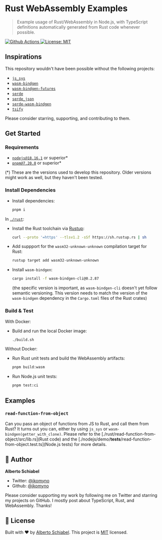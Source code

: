 # Rust WebAssembly Examples

> Example usage of Rust/WebAssembly in Node.js, with TypeScript definitions automatically generated from Rust code whenever possible.

<p>
  <a href="https://github.com/jkomyno/rust-wasm-examples/actions/workflows/ci.yml">
    <img alt="Github Actions" src="https://github.com/jkomyno/rust-wasm-examples/actions/workflows/ci.yml/badge.svg?branch=main" target="_blank" />
  </a>

  <a href="https://github.com/jkomyno/rust-wasm-examples/blob/main/LICENSE">
    <img alt="License: MIT" src="https://img.shields.io/badge/License-MIT-yellow.svg" target="_blank" />
  </a>
  
</p>

## Inspirations

This repository wouldn't have been possible without the following projects:

- [`js_sys`](https://github.com/rustwasm/wasm-bindgen/tree/main/crates/js-sys)
- [`wasm-bindgen`](https://github.com/rustwasm/wasm-bindgen)
- [`wasm-bindgen-futures`](https://github.com/rustwasm/wasm-bindgen/tree/main/crates/futures)
- [`serde`](https://github.com/serde-rs/serde)
- [`serde_json`](https://github.com/serde-rs/json)
- [`serde-wasm-bindgen`](https://github.com/cloudflare/serde-wasm-bindgen)
- [`tsify`](https://github.com/madonoharu/tsify)

Please consider starring, supporting, and contributing to them.

## Get Started

### Requirements

- [`nodejs@18.16.1`](https://nodejs.org/en/download/) or superior*
- [`pnpm@7.20.0`](https://pnpm.io/installation) or superior*

(*) These are the versions used to develop this repository. Older versions might work as well, but they haven't been tested.

### Install Dependencies

- Install dependencies:
  ```sh
  pnpm i
  ```

In [`./rust`](./rust):

- Install the Rust toolchain via [Rustup](https://rustup.rs/):
  ```sh
  curl --proto '=https' --tlsv1.2 -sSf https://sh.rustup.rs | sh
  ```

- Add suppport for the `wasm32-unknown-unknown` compilation target for Rust:
  ```sh
  rustup target add wasm32-unknown-unknown
  ```

- Install `wasm-bindgen`:
  ```sh
  cargo install -f wasm-bindgen-cli@0.2.87
  ```
  
  (the specific version is important, as `wasm-bindgen-cli` doesn't yet follow semantic versioning. This version needs to match the version of the `wasm-bindgen` dependency in the `Cargo.toml` files of the Rust crates)

### Build & Test

With Docker:

  - Build and run the local Docker image:

    ```sh
    ./build.sh
    ```

Without Docker:

  - Run Rust unit tests and build the WebAssembly artifacts:

    ```sh
    pnpm build:wasm
    ```

  - Run Node.js unit tests:

    ```sh
    pnpm test:ci
    ```

## Examples

### `read-function-from-object`

Can you pass an object of functions from JS to Rust, and call them from Rust?
It turns out you can, either by using `js_sys` or `wasm-bindgen(getter_with_clone)`.
Please refer to the [./rust/read-function-from-object/src/lib.rs](Rust code) and the [./nodejs/demo/__tests__/read-function-from-object.test.ts](Node.js tests) for more details.

## 👤 Author

**Alberto Schiabel**

* Twitter: [@jkomyno](https://twitter.com/jkomyno)
* Github: [@jkomyno](https://github.com/jkomyno)

Please consider supporting my work by following me on Twitter and starring my projects on GitHub.
I mostly post about TypeScript, Rust, and WebAssembly. Thanks!

## 📝 License

Built with ❤️ by [Alberto Schiabel](https://github.com/jkomyno).
This project is [MIT](https://github.com/jkomyno/rust-wasm-examples/blob/main/LICENSE) licensed.
